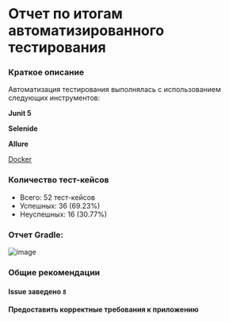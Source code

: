 # Отчет по итогам автоматизированного тестирования

### **Краткое описание**

Автоматизация тестирования выполнялась с использованием следующих инструментов:

**Junit 5** 

**Selenide** 

 **Allure**
 
[Docker](https://www.docker.com/products/docker-desktop)

### **Количество тест-кейсов**

* Всего: 52 тест-кейсов
* Успешных: 36 (69.23%)
* Неуспешных: 16 (30.77%)

### **Отчет Gradle:**

![image](https://user-images.githubusercontent.com/93075484/174166021-ed46ce24-2b9e-465b-8af7-1c6113c12581.png![img.png](img.png))


### **Общие рекомендации**

#### Issue заведено `8`
#### Предоставить корректные требования к приложению
